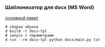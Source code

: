 ### Шаблонизатор для docx (MS Word)

[основной пакет](https://docxtpl.readthedocs.io/en/latest/#indices-and-tables)

```shell
# сборка образа
d build -t docx-tpl .
# запуск с параметрами
d run --rm docx-tpl python docx/main.py tst
```
